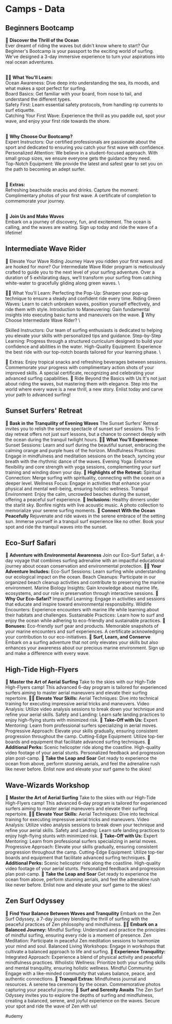 # Camps - Data

## Beginners Bootcamp
🌊 **Discover the Thrill of the Ocean**\
Ever dreamt of riding the waves but didn't know where to start? Our Beginner's Bootcamp is your passport to the exciting world of surfing. We've designed a 3-day immersive experience to turn your aspirations into real ocean adventures.

\
🏄‍♂️ **What You'll Learn:**\
Ocean Awareness: Dive deep into understanding the sea, its moods, and what makes a spot perfect for surfing.\
Board Basics: Get familiar with your board, from nose to tail, and understand the different types.\
Safety First: Learn essential safety protocols, from handling rip currents to surf etiquette.\
Catching Your First Wave: Experience the thrill as you paddle out, spot your wave, and enjoy your first ride towards the shore.

\
🌅 **Why Choose Our Bootcamp?**\
Expert Instructors: Our certified professionals are passionate about the sport and dedicated to ensuring you catch your first wave with confidence.\
Personalized Attention: We believe in a student-focused approach. With small group sizes, we ensure everyone gets the guidance they need.\
Top-Notch Equipment: We provide the latest and safest gear to set you on the path to becoming an adept surfer.

\
🍍 **Extras:**\
Refreshing beachside snacks and drinks.
Capture the moment: Complimentary photos of your first wave.
A certificate of completion to commemorate your journey.

\
🌴 **Join Us and Make Waves**\
Embark on a journey of discovery, fun, and excitement. The ocean is calling, and the waves are waiting. Sign up today and ride the wave of a lifetime!

## Intermediate Wave Rider

🌊 Elevate Your Wave Riding Journey
Have you ridden your first waves and are hooked for more? Our Intermediate Wave Rider program is meticulously crafted to guide you to the next level of your surfing adventure. Over a duration of 5 exhilarating days, we’ll transform your surfing from catching white-water to gracefully gliding along green waves.
\

🏄‍♂️ What You'll Learn:
Perfecting the Pop-Up: Sharpen your pop-up technique to ensure a steady and confident ride every time.
Riding Green Waves: Learn to catch unbroken waves, position yourself effectively, and ride them with style.
Introduction to Maneuvering: Gain fundamental insights into executing basic turns and maneuvers on the wave.
🌅 Why Choose Intermediate Wave Rider?
\

Skilled Instructors: Our team of surfing enthusiasts is dedicated to helping you elevate your skills with personalized tips and guidance.
Step-by-Step Learning: Progress through a structured curriculum designed to build your confidence and abilities in the water.
High-Quality Equipment: Experience the best ride with our top-notch boards tailored for your learning phase.
\

🥥 Extras:
Enjoy tropical snacks and refreshing beverages between sessions.
Commemorate your progress with complimentary action shots of your improved skills.
A special certificate, recognizing and celebrating your advanced surfing capabilities.
🌴 Ride Beyond the Basics with Us
It's not just about riding the waves, but mastering them with elegance. Step into the world where every wave is a new thrill, a new story. Enlist today and carve your path to advanced surfing!

## **Sunset Surfers' Retreat**

🌊 **Bask in the Tranquility of Evening Waves** The Sunset Surfers' Retreat invites you to relish the serene spectacle of sunset surf sessions. This 5-day retreat offers not just surf lessons, but a chance to connect deeply with the ocean during the tranquil twilight hours.
🏄‍♂️ **What You’ll Experience:** Sunset Sessions: Learn and surf during the beautiful sunset, embracing the calming orange and purple hues of the horizon. Mindfulness Practices: Engage in mindfulness and meditation sessions on the beach, syncing your breath with the rhythmic dance of the waves. Evening Yoga: Enhance flexibility and core strength with yoga sessions, complementing your surf training and winding down your day.
🌅 **Highlights of the Retreat:** Spiritual Connection: Merge surfing with spirituality, connecting with the ocean on a deeper level. Wellness Focus: Engage in activities that enhance your physical and mental well-being, ensuring holistic wellness. Tranquil Environment: Enjoy the calm, uncrowded beaches during the sunset, offering a peaceful surf experience.
🍍 **Inclusions:** Healthy dinners under the starlit sky. Bonfire nights with live acoustic music. A photo collection to memorialize your serene surfing moments.
🌴 **Connect With the Ocean Peacefully** Rejuvenate and ride waves in the serene embrace of the setting sun. Immerse yourself in a tranquil surf experience like no other. Book your spot and ride the tranquil waves into the sunset.

## **Eco-Surf Safari**

🌊 **Adventure with Environmental Awareness** Join our Eco-Surf Safari, a 4-day voyage that combines surfing adrenaline with an impactful educational journey about ocean conservation and environmental protection.
🏄‍♂️ **Your Adventure Includes:** Eco-Surf Sessions: Learn surfing while understanding our ecological impact on the ocean. Beach Cleanups: Participate in our organized beach cleanup activities and contribute to preserving the marine environment. Marine Biology Insights: Gain knowledge about marine life, ecosystems, and our role in preservation through interactive sessions.
🌅 **Why Our Eco-Safari?** Impactful Learning: Engage in activities and sessions that educate and inspire toward environmental responsibility. Wildlife Encounters: Experience encounters with marine life while learning about their habitats and challenges. Sustainable Practices: Learn how to surf and enjoy the ocean while adhering to eco-friendly and sustainable practices.
🍍 **Bonuses:** Eco-friendly surf gear and products. Memorable snapshots of your marine encounters and surf experiences. A certificate acknowledging your contribution to our eco-initiatives.
🌴 **Surf, Learn, and Conserve** Embark on a surfing adventure that not only elevates your skills but also enhances your awareness about our precious marine environment. Sign up and make a difference with every wave.

## **High-Tide High-Flyers**

🌊 **Master the Art of Aerial Surfing** Take to the skies with our High-Tide High-Flyers camp! This advanced 6-day program is tailored for experienced surfers aiming to master aerial maneuvers and elevate their surfing repertoire.
🏄‍♂️ **Elevate Your Skills:** Aerial Techniques: Dive into technical training for executing impressive aerial tricks and maneuvers. Video Analysis: Utilize video analysis sessions to break down your technique and refine your aerial skills. Safety and Landing: Learn safe landing practices to enjoy high-flying stunts with minimized risk.
🌅 **Take-Off with Us:** Expert Mentoring: Learn from professional surfers specializing in aerial moves. Progressive Approach: Elevate your skills gradually, ensuring consistent progression throughout the camp. Cutting-Edge Equipment: Utilize top-tier boards and equipment that facilitate advanced surfing techniques.
🍍 **Additional Perks:** Scenic helicopter ride along the coastline. High-quality video footage of your aerial stunts. Personalized feedback and progression plan post-camp.
🌴 **Take the Leap and Soar** Get ready to experience the ocean from above, perform stunning aerials, and feel the adrenaline rush like never before. Enlist now and elevate your surf game to the skies!

## **Wave-Wizards Workshop**

🌊 **Master the Art of Aerial Surfing** Take to the skies with our High-Tide High-Flyers camp! This advanced 6-day program is tailored for experienced surfers aiming to master aerial maneuvers and elevate their surfing repertoire.
🏄‍♂️ **Elevate Your Skills:** Aerial Techniques: Dive into technical training for executing impressive aerial tricks and maneuvers. Video Analysis: Utilize video analysis sessions to break down your technique and refine your aerial skills. Safety and Landing: Learn safe landing practices to enjoy high-flying stunts with minimized risk.
🌅 **Take-Off with Us:** Expert Mentoring: Learn from professional surfers specializing in aerial moves. Progressive Approach: Elevate your skills gradually, ensuring consistent progression throughout the camp. Cutting-Edge Equipment: Utilize top-tier boards and equipment that facilitate advanced surfing techniques.
🍍 **Additional Perks:** Scenic helicopter ride along the coastline. High-quality video footage of your aerial stunts. Personalized feedback and progression plan post-camp.
🌴 **Take the Leap and Soar** Get ready to experience the ocean from above, perform stunning aerials, and feel the adrenaline rush like never before. Enlist now and elevate your surf game to the skies!

## **Zen Surf Odyssey**

🌊 **Find Your Balance Between Waves and Tranquility** Embark on the Zen Surf Odyssey, a 7-day journey blending the thrill of surfing with the peaceful practices of Zen philosophy and mindfulness.
🏄‍♂️ **Embark on a Balanced Journey:** Mindful Surfing: Understand and practice the principles of mindful surfing, ensuring every ride is a moment of presence. Zen Meditation: Participate in peaceful Zen meditation sessions to harmonize your mind and soul. Balanced Living Workshops: Engage in workshops that cultivate a balanced approach to life and surfing.
🌅 **Experience Tranquility:** Integrated Approach: Experience a blend of physical activity and peaceful mindfulness practices. Wholistic Wellness: Prioritize both your surfing skills and mental tranquility, ensuring holistic wellness. Mindful Community: Engage with a like-minded community that values balance, peace, and authentic connections.
🍍 **Tranquil Extras:** Mindfulness journal and resources. A serene tea ceremony by the ocean. Commemorative photos capturing your peaceful journey.
🌴 **Surf and Serenity Awaits** The Zen Surf Odyssey invites you to explore the depths of surfing and mindfulness, creating a balanced, serene, and joyful experience on the waves. Secure your spot and ride the wave of Zen with us!


#udemy